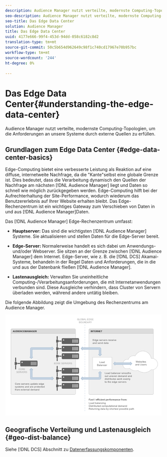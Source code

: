 ```yaml
---
description: Audience Manager nutzt verteilte, modernste Computing-Topologien, um die Anforderungen an unsere Systeme durch externe Quellen zu erfüllen.
seo-description: Audience Manager nutzt verteilte, modernste Computing-Topologien, um die Anforderungen an unsere Systeme durch externe Quellen zu erfüllen.
seo-title: Das Edge Data Center
solution: Audience Manager
title: Das Edge Data Center
uuid: 4177e666-99f4-453d-94dd-058c6182c8d2
translation-type: tm+mt
source-git-commit: 50c5b654d962649c98f1c740cd17967e70b957bc
workflow-type: tm+mt
source-wordcount: '244'
ht-degree: 0%

---
```



# Das Edge Data Center{#understanding-the-edge-data-center}

Audience Manager nutzt verteilte, modernste Computing-Topologien, um die Anforderungen an unsere Systeme durch externe Quellen zu erfüllen.

## Grundlagen zum Edge Data Center {#edge-data-center-basics}

<!-- 

c_compedge.xml

 -->

Edge-Computing bietet eine verbesserte Leistung als Reaktion auf eine diffuse, internetweite Nachfrage, da die &quot;Kante&quot;selbst eine globale Grenze ist. Dies bedeutet, dass die Verarbeitung dynamisch den Quellen der Nachfrage am nächsten [!DNL Audience Manager] liegt und Daten so schnell wie möglich zurückgegeben werden. Edge-Computing hilft bei der Aufrechterhaltung der Site-Performance, wodurch wiederum das Benutzererlebnis auf Ihrer Website erhalten bleibt. Das Edge-Rechenzentrum ist ein wichtiges Gateway zum Verschieben von Daten in und aus [!DNL Audience Manager]Daten.

Das [!DNL Audience Manager] Edge-Rechenzentrum umfasst:

* **Hauptserver:** Das sind die wichtigsten [!DNL Audience Manager] Systeme. Sie aktualisieren und stellen Daten für die Edge-Server bereit.

* **Edge-Server:** Normalerweise handelt es sich dabei um Anwendungs- und/oder Webserver. Sie sitzen an der Grenze zwischen [!DNL Audience Manager] dem Internet. Edge-Server, wie z. B. die [!DNL DCS] Akamai-Systeme, behandeln in der Regel Daten und Anforderungen, die in die und aus der Datenbank fließen [!DNL Audience Manager].

* **Lastenausgleich:** Verwalten Sie uneinheitliche Computing-/Verarbeitungsanforderungen, die mit Internetanwendungen verbunden sind. Diese Ausgleiche verhindern, dass Cluster von Servern überladen werden, während andere untätig bleiben.

Die folgende Abbildung zeigt die Umgebung des Rechenzentrums am Audience Manager.

![](assets/edge_data_center.png)

## Geografische Verteilung und Lastenausgleich {#geo-dist-balance}

Siehe [!DNL DCS] Abschnitt zu [Datenerfassungskomponenten](../../reference/system-components/components-data-collection.md).
